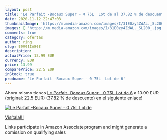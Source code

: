 ```yaml
---
layout: post
title: 'Le Parfait -Bocaux Super - 0 75L  Lot de al 37.82 % de descuento'
date: 2020-11-12 22:47:03
thumbnailImage: 'https://m.media-amazon.com/images/I/31E0zy4ZdAL._SL200_.jpg'
images: [ 'https://m.media-amazon.com/images/I/31E0zy4ZdAL._SL200_.jpg' ]
comments: true
category: ofertas
author: ring
slug: B0001IW56S
description:
actualPrice: 13.99 EUR
currency: EUR
price: 13.99
comparePrice: 22.5 EUR
inStock: true
prodname: 'Le Parfait -Bocaux Super - 0 75L  Lot de 6'
---
```


Ahora mismo tienes [Le Parfait -Bocaux Super - 0 75L  Lot de 6](https://www.amazon.fr/dp/B0001IW56S/?tag=tolees0d-21) a 13.99 EUR (original: 22.5 EUR) (37.82 %  de descuento) en el siguiente enlace!

[![Le Parfait -Bocaux Super - 0 75L  Lot de](https://m.media-amazon.com/images/I/31E0zy4ZdAL._SL200_.jpg)](https://www.amazon.fr/dp/B0001IW56S/?tag=tolees0d-21)

[Visítala!!!](https://www.amazon.fr/dp/B0001IW56S/?tag=tolees0d-21)

Links participate in Amazon Associate program and might generate a comission on qualifying sales
